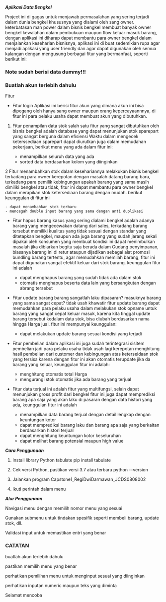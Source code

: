 ***Aplikasi Data Bengkel***

Project ini di gagas untuk menjawab permasalahan yang sering terjadi dalam dunia bengkel khususnya yang dialami oleh sang owner.
keterbatasan man power dalam bisnis bengkel membuat banyak owner bengkel kewalahan dalam pembukuan maupun flow keluar masuk barang, dengan aplikasi ini diharap dapat membantu para owner bengkel dalam menjalankan keseharian bisnisnya, aplikasi ini di buat sedemikian rupa agar menjadi aplikasi yang user friendly dan agar dapat digunakan oleh semua kalangan dengan mengusung berbagai fitur yang bermanfaat, seperti berikut ini:

### Note sudah berisi data dummy!!!
### Buatlah akun terlebih dahulu

Fitur

- Fitur login
Aplikasi ini berisi fitur akun yang dimana akun ini bisa dipegang oleh hanya sang owner maupun orang kepercayaannnya, di fitur ini para pelaku usaha dapat membuat akun yang dibutuhkan.

1. Fitur penampilan data stok
salah satu fitur yang sangat dibutuhkan oleh bisnis bengkel adalah database yang dapat menunjukan stok sparepart yang sangat berguna dalam efisiensi Waktu dalam mengecek keterssediaan sparepart dapat diurutkan juga dalam memudahan pekerjaan, berikut menu yang ada dalam fitur ini:
	
	- menampilkan seluruh data yang ada
	- sorted data berdasarkan kolom yang diinginkan

2 Fitur menambahkan stok
dalam kesehariannya melakukan bisnis bengkel terkadang para owner kerepotan dengan masalah datang barang baru, terkadang para pemilik kebingungan apakah barang yang sama masih dimiliki bengkel atau tidak, fitur ini dapat membantu para owner bengkel dalam merapikan stok ketersediaan barang dengan mudah. berikut keunggulan di fitur ini
	
	- dapat menambahkan stok terbaru
	- mencegah double input barang yang sama dengan anti duplikasi 

- Fitur hapus barang
kasus yang sering dialami bengkel adalah adanya barang yang mengecewakan datang dari sales, terkadang barang tersebut memiliki kualitas yang tidak sesuai dengan standar yang ditetapkan bengkel, maupun ada juga barang yang sudah jarang sekali dipakai oleh konsumen yang membuat kondisi ini dapat menimbulkan masalah jika dibiarkan begitu saja berada dalam Gudang penyimpanan, biasanya barang ini di retur ataupun dijadikan sebagai alat promosi bundling barang tertentu, agar memudahkan memilah barang, fitur ini dapat digunakan sangat efektif keluar dari stok barang. keunggulan fitur ini adalah

	- dapat menghapus barang yang sudah tidak ada dalam stok
	- otomatis menghapus beserta data lain yang bersangkutan dengan abrang tersebut

- Fitur update barang
barang sangatlah laku dipasaran? masuknya barang yang sama sangat cepat? tidak usah khawatir fitur update barang dapat memudahkan para pelaku usaha dalam melakukan stok opname untuk barang yang sangat cepat keluar masuk, karena kita tinggal update barang tersebut kedalam data stok, bisa diubah berdasarkan nama hingga Harga jual. fitur ini mempunyai keunggulan:

	- dapat melakukan update barang sesuai kondisi yang terjadi


- Fitur pembelian
dalam aplikasi ini juga sudah terintegrasi sisitem pembelian jadi para pelaku usaha tidak usah lagi kerepotan menghitung hasil pembelian dari customer dan kebingungan atas keterseidaan stok yang tersisa karena dengan fitur ini akan otomatis terupdate jika da barang yang keluar, keunggulan fitur ini adalah:
		
	- menghitung otomatis total Harga
	- mengurangi stok otomatis jika ada barang yang terjual

- Fitur data terjual
ini adalah fitur yang multifungsi, selain dapat menunjukan gross profit dari bengkel fitur ini juga dapat memprediksi barang apa saja yang akan laku di pasaran dengan data histori yang ada, keunggulan fitur ini adalah
	
	- menampilkan data barang terjual dengan detail lengkap dengan keuntungan kotor
	- dapat memprediksi barang laku dan barang apa saja yang berkaitan berdasarkan histori terjual
	- dapat menghitung keuntungan kotor keseluruhan
	- dapat melihat barang potensial maupun high value


***Cara Penggunaan***

1. Install library Python tabulate
pip install tabulate

2. Cek versi Python, pastikan versi 3.7 atau terbaru
python --version

3. Jalankan program
Capstone1_RegiDwiDarmawan_JCDS0808002

4. Ikuti perintah dalam menu


***Alur Penggunaan***

Navigasi menu dengan memilih nomor menu yang sesuai

Gunakan submenu untuk tindakan spesifik seperti membeli barang, update stok, dll.

Validasi input untuk memastikan entri yang benar


### CATATAN ###

buatlah akun terlebih dahulu

pastikan memilih menu yang benar

perhatikan pemilihan menu untuk menginput sesuai yang diinginkan

perhatikan inputan numeric maupun teks yang diminta


Selamat mencoba
